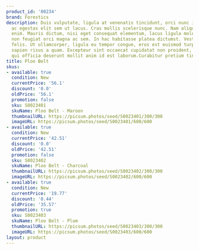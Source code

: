 ```yaml
---
product_id: '00234'
brand: Forestics
description: Duis vulputate, ligula at venenatis tincidunt, orci nunc interdum leo,
  ac egestas elit sem ut lacus. Cras mollis scelerisque nunc. Nam aliquam lacinia
  enim. Mauris dictum, nisi eget consequat elementum, lacus ligula molestie metus,
  non feugiat orci magna ac sem. In hac habitasse platea dictumst. Vestibulum sed
  felis. Ut ullamcorper, ligula eu tempor congue, eros est euismod turpis, id tincidunt
  sapien risus a quam. Excepteur sint occaecat cupidatat non proident, sunt in culpa
  qui officia deserunt mollit anim id est laborum.Curabitur pretium tincidunt lacus.
title: Ploo Belt
skus:
- available: true
  condition: New
  currentPrice: '56.1'
  discount: '0.0'
  oldPrice: '56.1'
  promotion: false
  sku: S0023401
  skuName: Ploo Belt - Maroon
  thumbnailURL: https://picsum.photos/seed/S0023401/300/300
  imageURL: https://picsum.photos/seed/S0023401/600/600
- available: true
  condition: New
  currentPrice: '42.51'
  discount: '0.0'
  oldPrice: '42.51'
  promotion: false
  sku: S0023402
  skuName: Ploo Belt - Charcoal
  thumbnailURL: https://picsum.photos/seed/S0023402/300/300
  imageURL: https://picsum.photos/seed/S0023402/600/600
- available: true
  condition: New
  currentPrice: '19.77'
  discount: '0.44'
  oldPrice: '35.57'
  promotion: true
  sku: S0023403
  skuName: Ploo Belt - Plum
  thumbnailURL: https://picsum.photos/seed/S0023403/300/300
  imageURL: https://picsum.photos/seed/S0023403/600/600
layout: product
---
```

